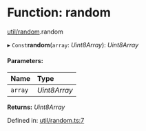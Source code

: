 # Function: random

[util/random](../modules/util_random.md).random

▸ `Const`**random**(`array`: *Uint8Array*): *Uint8Array*

#### Parameters:

Name | Type |
:------ | :------ |
`array` | *Uint8Array* |

**Returns:** *Uint8Array*

Defined in: [util/random.ts:7](https://github.com/panva/jose/blob/v3.9.0/src/util/random.ts#L7)
